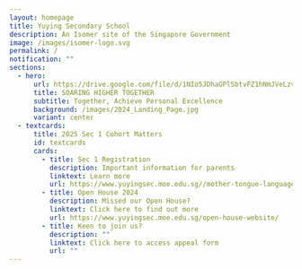 ```yaml
---
layout: homepage
title: Yuying Secondary School
description: An Isomer site of the Singapore Government
image: /images/isomer-logo.svg
permalink: /
notification: ""
sections:
  - hero:
      url: https://drive.google.com/file/d/1NIo5JDhaGPlSbtvFZ1hNmJVeLzvrqsmo/view?usp=share_link
      title: SOARING HIGHER TOGETHER
      subtitle: Together, Achieve Personal Excellence
      background: /images/2024_Landing_Page.jpg
      variant: center
  - textcards:
      title: 2025 Sec 1 Cohort Matters
      id: textcards
      cards:
        - title: Sec 1 Registration
          description: Important information for parents
          linktext: Learn more
          url: https://www.yuyingsec.moe.edu.sg//mother-tongue-language-mtl-matters//
        - title: Open House 2024
          description: Missed our Open House?
          linktext: Click here to find out more
          url: https://www.yuyingsec.moe.edu.sg/open-house-website/
        - title: Keen to join us?
          description: ""
          linktext: Click here to access appeal form
          url: ""
---
```

